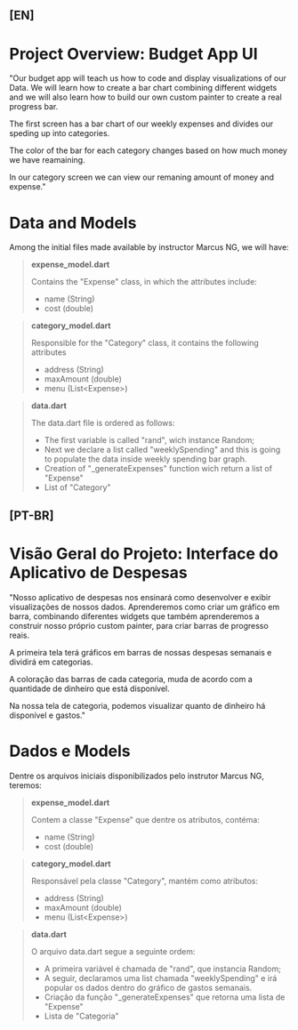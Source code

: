 ## [EN]

# Project Overview: Budget App UI

"Our budget app will teach us how to code and display visualizations of our Data. We will learn how to create a bar chart combining different widgets and we will also learn how to build our own custom painter to create a real progress bar.

The first screen has a bar chart of our weekly expenses and divides our speding up into categories.

The color of the bar for each category changes based on how much money we have reamaining.

In our category screen we can view our remaning amount of money and expense."

# Data and Models

Among the initial files made available by instructor Marcus NG, we will have:

> <b>expense_model.dart</b>
>
>   Contains the "Expense" class, in which the attributes include:
>   - name (String)
>   - cost (double)

> <b>category_model.dart</b>
>
>   Responsible for the "Category" class, it contains the following attributes
>   - address (String)
>   - maxAmount (double)
>   - menu (List\<Expense>)

> <b>data.dart</b>
>
>   The data.dart file is ordered as follows:
>   - The first variable is called "rand", wich instance Random;
>   - Next we declare a list called "weeklySpending" and this is going to populate the data inside weekly spending bar graph.
>   - Creation of "_generateExpenses" function wich return a list of "Expense"
>   - List of "Category"

## [PT-BR]

# Visão Geral do Projeto: Interface do Aplicativo de Despesas

"Nosso aplicativo de despesas nos ensinará como desenvolver e exibir visualizações de nossos dados. Aprenderemos como criar um gráfico em barra, combinando diferentes widgets que também aprenderemos a construir nosso próprio custom painter, para criar barras de progresso reais.

A primeira tela terá gráficos em barras de nossas despesas semanais e dividirá em categorias.

A coloração das barras de cada categoria, muda de acordo com a quantidade de dinheiro que está disponível.

Na nossa tela de categoria, podemos visualizar quanto de dinheiro há disponível e gastos."

# Dados e Models

Dentre os arquivos iniciais disponibilizados pelo instrutor Marcus NG, teremos:

> <b>expense_model.dart</b>
>
>   Contem a classe "Expense" que dentre os atributos, contéma:
>   - name (String)
>   - cost (double)

> <b>category_model.dart</b>
>
>   Responsável pela classe "Category", mantém como atributos:
>   - address (String)
>   - maxAmount (double)
>   - menu (List\<Expense>)

> <b>data.dart</b>
>
>   O arquivo data.dart segue a seguinte ordem:
>   - A primeira variável é chamada de "rand", que instancia Random;
>   - A seguir, declaramos uma list chamada "weeklySpending"  e irá popular os dados dentro do gráfico de gastos semanais.
>   - Criação da função "_generateExpenses" que retorna uma lista de "Expense"
>   - Lista de "Categoria"